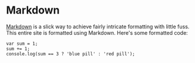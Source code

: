 # Markdown

[Markdown](https://guides.github.com/features/mastering-markdown/) is a slick way to achieve fairly intricate formatting with little fuss.
This entire site is formatted using Markdown. Here's some formatted code:

    var sum = 1;
    sum += 1;
    console.log(sum == 3 ? 'blue pill' : 'red pill');
